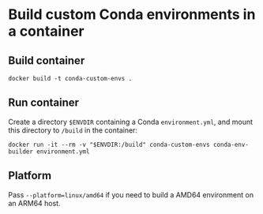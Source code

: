# Build custom Conda environments in a container

## Build container

`docker build -t conda-custom-envs .`

## Run container

Create a directory `$ENVDIR` containing a Conda `environment.yml`, and mount this directory to `/build` in the container:

`docker run -it --rm -v "$ENVDIR:/build" conda-custom-envs conda-env-builder environment.yml`

## Platform

Pass `--platform=linux/amd64` if you need to build a AMD64 environment on an ARM64 host.
